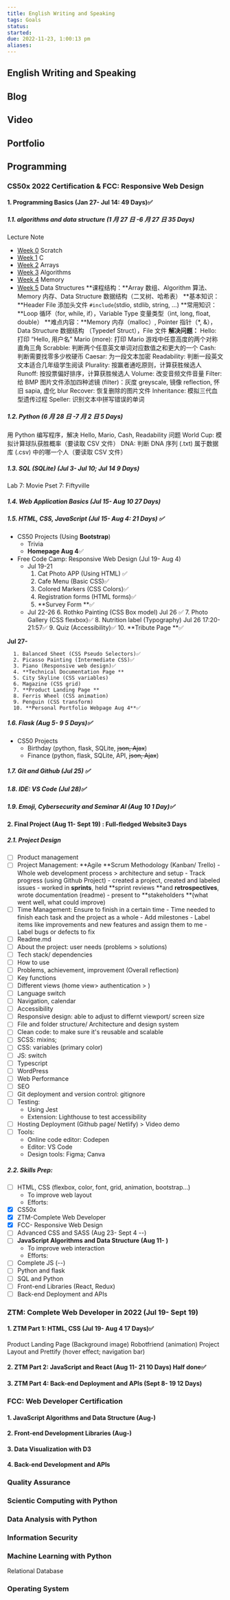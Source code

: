 ```yaml
---
title: English Writing and Speaking
tags: Goals
status: 
started: 
due: 2022-11-23, 1:00:13 pm
aliases: 
---
```

## English Writing and Speaking
## Blog
## Video
## Portfolio
## Programming
### CS50x 2022 Certification & FCC: Responsive Web Design
#### 1. Programming Basics (Jan 27- Jul 14: 49 Days)✅
##### 1.1. algorithms and data structure (1 月 27 日 -6 月 27 日 35 Days)
Lecture Note
- [Week 0](https://cs50.harvard.edu/x/2022/weeks/0/) Scratch
- [Week 1](https://cs50.harvard.edu/x/2022/weeks/1/) C
- [Week 2](https://cs50.harvard.edu/x/2022/weeks/2/) Arrays
- [Week 3](https://cs50.harvard.edu/x/2022/weeks/3/) Algorithms
- [Week 4](https://cs50.harvard.edu/x/2022/weeks/4/) Memory
- [Week 5](https://cs50.harvard.edu/x/2022/weeks/5/) Data Structures
**课程结构：**Array 数组、Algorithm 算法、Memory 内存、Data Structure 数据结构（二叉树、哈希表）
**基本知识：**Header File 添加头文件 ` #include `(stdio, stdlib, string, …)
**常用知识：**Loop 循环（for, while, if），Variable Type 变量类型（int, long, float, double）
**难点内容：**Memory 内存（malloc）, Pointer 指针（*, &），Data Structure 数据结构 （Typedef Struct），File 文件
**解决问题：**
Hello: 打印 “Hello, 用户名”
Mario (more): 打印 Mario 游戏中任意高度的两个对称直角三角
Scrabble: 判断两个任意英文单词对应数值之和更大的一个
Cash: 判断需要找零多少枚硬币
Caesar: 为一段文本加密
Readability: 判断一段英文文本适合几年级学生阅读
Plurality: 按赢者通吃原则，计算获胜候选人
Runoff: 按投票偏好排序，计算获胜候选人
Volume: 改变音频文件音量
Filter: 给 BMP 图片文件添加四种滤镜 (filter)：灰度 greyscale, 镜像 reflection, 怀旧 sapia, 虚化 blur
Recover: 恢复删除的图片文件
Inheritance: 模拟三代血型遗传过程
Speller: 识别文本中拼写错误的单词
##### 1.2. Python (6 月 28 日 -7 月 2 日 5 Days)  
用 Python 编写程序，解决 Hello, Mario, Cash, Readability 问题
World Cup: 模拟计算球队获胜概率（要读取 CSV 文件）
DNA: 判断 DNA 序列 (.txt) 属于数据库 (.csv) 中的哪一个人（要读取 CSV 文件）
##### 1.3. SQL (SQLite) (Jul 3- Jul 10; Jul 14 9 Days)
Lab 7: Movie
Pset 7: Fiftyville
##### 1.4. Web Application Basics (Jul 15- Aug 10 27 Days)
##### 1.5. HTML, CSS, JavaScript (Jul 15- Aug 4: 21 Days) ✅

- CS50 Projects (Using **Bootstrap**)
   - Trivia 
   - **Homepage Aug 4**✅
- Free Code Camp: Responsive Web Design (Jul 19- Aug 4)
   - Jul 19-21
      1. Cat Photo APP (Using HTML) ✅
      2. Cafe Menu (Basic CSS)✅
      3. Colored Markers (CSS Colors)✅
      4. Registration forms (HTML forms)✅
      5. **Survey Form **✅
   - Jul 22-26
      6. Rothko Painting (CSS Box model) Jul 26 ✅
      7. Photo Gallery (CSS flexbox)✅
      8. Nutrition label (Typography) Jul 26 17:20-21:57✅
      9. Quiz (Accessibility)✅
      10. **Tribute Page **✅

**Jul 27-**

      1. Balanced Sheet (CSS Pseudo Selectors)✅
      2. Picasso Painting (Intermediate CSS)✅
      3. Piano (Responsive web design)✅
      4. **Technical Documentation Page **
      5. City Skyline (CSS variables)
      6. Magazine (CSS grid)
      7. **Product Landing Page **
      8. Ferris Wheel (CSS animation)
      9. Penguin (CSS transform)
      10. **Personal Portfolio Webpage Aug 4**✅
##### 1.6. Flask (Aug 5- 9 5 Days)✅

- CS50 Projects
   - Birthday (python, flask, SQLite, ~~json, Ajax~~)
   - Finance (python, flask, SQLite, API, ~~json, Ajax~~)
##### 1.7. Git and Github (Jul 25) ✅
##### 1.8. IDE: VS Code (Jul 28)✅
##### 1.9. Emoji, Cybersecurity and Seminar AI (Aug 10 1 Day)✅
#### 2. Final Project (Aug 11- Sept 19) : **Full-fledged Website**3 Days
##### 2.1. Project Design
- [ ] Product management
- [ ] Project Management: **Agile **Scrum Methodology (Kanban/ Trello)
      - Whole web development process > architecture and setup
      - Track progress (using Github Project)
      - created a project, created and labeled issues
      - worked in **sprints**, held **sprint reviews **and **retrospectives**, wrote documentation (readme)
      - present to **stakeholders **(what went well, what could improve)
- [ ] Time Management: Ensure to finish in a certain time
      - Time needed to finish each task and the project as a whole
      - Add milestones
      - Label items like improvements and new features and assign them to me
      - Label bugs or defects to fix
- [ ] Readme.md
- [ ] About the project: user needs (problems > solutions)
- [ ] Tech stack/ dependencies 
- [ ] How to use
- [ ] Problems, achievement, improvement (Overall reflection)
- [ ] Key functions
- [ ] Different views (home view> authentication > )
- [ ] Language switch
- [ ] Navigation, calendar
- [ ] Accessibility
- [ ] Responsive design: able to adjust to differnt viewport/ screen size
- [ ] File and folder structure/ Architecture and design system
- [ ] Clean code: to make sure it's reusable and scalable
- [ ] SCSS: mixins;
- [ ] CSS: variables (primary color)
- [ ] JS: switch
- [ ] Typescript
- [ ] WordPress 
- [ ] Web Performance
- [ ] SEO
- [ ] Git deployment and version control: gitignore
- [ ] Testing: 
   - Using Jest
   - Extension: Lighthouse to test accessibility
- [ ] Hosting Deployment (Github page/ Netlify) > Video demo
- [ ] Tools: 
   - Online code editor: Codepen
   - Editor: VS Code
   - Design tools: Figma; Canva
##### 2.2. Skills Prep: 
- [ ] HTML, CSS (flexbox, color, font, grid, animation, bootstrap...)
   - To improve web layout
   - Efforts:
- [x] CS50x
- [x] ZTM-Complete Web Developer
- [x] FCC- Responsive Web Design
- [ ] Advanced CSS and SASS (Aug 23- Sept 4 <Natours>--)
- [ ] **JavaScript Algorithms and Data Structure (Aug 11- )**
   - To improve web interaction
   - Efforts:
- [ ] Complete JS (--)
- [ ] Python and flask
- [ ] SQL and Python
- [ ] Front-end Libraries (React, Redux)
- [ ] Back-end Deployment and APIs
### ZTM: Complete Web Developer in 2022 (Jul 19- Sept 19)
#### 1. ZTM Part 1: HTML, CSS (Jul 19- Aug 4 17 Days)✅
Product Landing Page (Background image)
Robotfriend (animation)
Project Layout and Prettify (hover effect; navigation bar)
#### 2. ZTM Part 2: JavaScript and React (Aug 11- 21 10 Days) Half done✅
#### 3. ZTM Part 4: Back-end Deployment and APIs (Sept 8- 19 12 Days)
### FCC: Web Developer Certification
#### 1. JavaScript Algorithms and Data Structure (Aug-) 
#### 2. Front-end Development Libraries (Aug-)
#### 3. Data Visualization with D3
#### 4. Back-end Development and APIs
### Quality Assurance
### Scientic Computing with Python
### Data Analysis with Python
### Information Security
### Machine Learning with Python
Relational Database
### Operating System 

